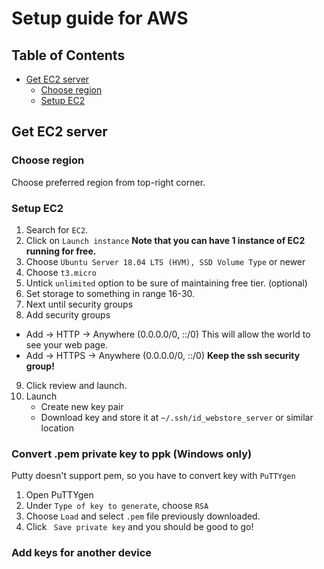 # Setup guide for AWS

## Table of Contents
* [Get EC2 server](#get-ec2-server)
    * [Choose region](#choose-region)
    * [Setup EC2](#setup-ec2)


## Get EC2 server

### Choose region
Choose preferred region from top-right corner.

### Setup EC2
1. Search for `EC2`.
2. Click on `Launch instance`
**Note that you can have 1 instance of EC2 running for free.**
3. Choose `Ubuntu Server 18.04 LTS (HVM), SSD Volume Type` or newer
4. Choose `t3.micro`
5. Untick `unlimited` option to be sure of maintaining free tier. (optional)
6. Set storage to something in range 16-30.
7. Next until security groups
8. Add security groups
* Add -> HTTP -> Anywhere (0.0.0.0/0, ::/0)
This will allow the world to see your web page.
* Add -> HTTPS -> Anywhere (0.0.0.0/0, ::/0)
**Keep the ssh security group!**
9. Click review and launch.
10. Launch
    * Create new key pair
    * Download key and store it at `~/.ssh/id_webstore_server` or similar location
### Convert .pem private key to ppk (Windows only)
Putty doesn't support pem, so you have to convert key with `PuTTYgen`
1. Open PuTTYgen
2. Under `Type of key to generate`, choose `RSA`
3. Choose `Load` and select `.pem` file previously downloaded.
4. Click ` Save private key` and you should be good to go!

### Add keys for another device